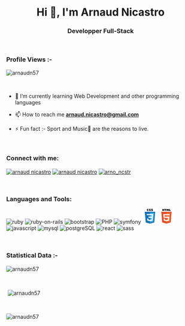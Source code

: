 <h1 align="center">Hi 👋, I'm Arnaud Nicastro</h1>
<h3 align="center">Developper Full-Stack</h3>

<br>

<p align="right"> <h3>Profile Views :-</h3> <img src="https://komarev.com/ghpvc/?username=arnaudn57&label=Profile%20views&color=0e75b6&style=flat"
    alt="arnaudn57" /> 
  </p>

<br>




- 🌱 I’m currently learning Web Development and other programming languages

- 📫 How to reach me **arnaud.nicastro@gmail.com**

- ⚡ Fun fact :- Sport and Music🎵 are the reasons to live.

<br>

<h3 align="left">Connect with me:</h3>
<p align="left">
  <a href="https://www.linkedin.com/in/arnaud-nicastro/" target="blank"><img align="center"
      src="https://raw.githubusercontent.com/rahuldkjain/github-profile-readme-generator/master/src/images/icons/Social/linked-in-alt.svg"
      alt="arnaud nicastro" height="30" width="40" /></a>
  <a href="https://www.facebook.com/arnaud.nicastro/" target="blank"><img align="center"
      src="https://raw.githubusercontent.com/rahuldkjain/github-profile-readme-generator/master/src/images/icons/Social/facebook.svg"
      alt="arnaud nicastro" height="30" width="40" /></a>
  <a href="https://www.instagram.com/arno_ncstr/" target="blank"><img align="center"
      src="https://raw.githubusercontent.com/rahuldkjain/github-profile-readme-generator/master/src/images/icons/Social/instagram.svg"
      alt="arno_ncstr" height="30" width="40" /></a>
</p>

<br>

<h3 align="left">Languages and Tools:</h3>
<p align="left"> 
  <img src="https://cdn.jsdelivr.net/gh/devicons/devicon/icons/ruby/ruby-plain-wordmark.svg" alt="ruby" width="40" height="40" /> 
  <img src="https://cdn.jsdelivr.net/gh/devicons/devicon/icons/rails/rails-plain-wordmark.svg" alt="ruby-on-rails" width="40" height="40" /> 
  <img src="https://cdn.jsdelivr.net/gh/devicons/devicon/icons/bootstrap/bootstrap-plain-wordmark.svg" alt="bootstrap" width="40" height="40" />
  <img src="https://cdn.jsdelivr.net/gh/devicons/devicon/icons/php/php-original.svg" alt="PHP" width="40" height="40" />
  <img src="https://cdn.jsdelivr.net/gh/devicons/devicon/icons/symfony/symfony-original-wordmark.svg" alt="symfony" width="40" height="40" /> 
  <img src="https://raw.githubusercontent.com/devicons/devicon/master/icons/css3/css3-original-wordmark.svg" alt="css3" width="40" height="40" /> 
  <img src="https://raw.githubusercontent.com/devicons/devicon/master/icons/html5/html5-original-wordmark.svg" alt="html5" width="40" height="40" /> 
  <img src="https://cdn.jsdelivr.net/gh/devicons/devicon/icons/javascript/javascript-plain.svg" alt="javascript" width="40" height="40" /> 
  <img src="https://cdn.jsdelivr.net/gh/devicons/devicon/icons/mysql/mysql-original-wordmark.svg"" alt="mysql" width="40" height="40" /> 
  <img src="https://cdn.jsdelivr.net/gh/devicons/devicon/icons/postgresql/postgresql-plain-wordmark.svg" alt="postgreSQL" width="40" height="40" /> 
  <img src="https://cdn.jsdelivr.net/gh/devicons/devicon/icons/react/react-original-wordmark.svg" alt="react" width="40" height="40" />
  <img src="https://cdn.jsdelivr.net/gh/devicons/devicon/icons/sass/sass-original.svg" alt="sass" width="40" height="40" />  </p>

<br>

<h3>Statistical Data :-</h3>
<p><img align="center"
    src="https://github-readme-stats.vercel.app/api/top-langs?username=arnaudn57&show_icons=true&locale=en&bg_color=0d1117&text_color=ffffff&layout=compact"
    alt="arnaudn57" 
    bg_color=#808080/></p>

<br>

<p>&nbsp;<img align="center" src="https://github-readme-stats.vercel.app/api?username=arnaudn57&show_icons=true&locale=en&bg_color=0d1117&text_color=ffffff&repo=convoychat"
    alt="arnaudn57" /></p>

<br>

<p><img align="center" src="https://github-readme-streak-stats.herokuapp.com/?user=arnaudn57&theme=dark&background=0d1117&date_format=M%20j%5B%2C%20Y%5D" alt="arnaudn57" /></p>
      
<p align="left"> <a href="https://twitter.com/" target="blank"><img
      src="https://img.shields.io/twitter/follow/?logo=twitter&style=for-the-badge" alt="" /></a> </p>
